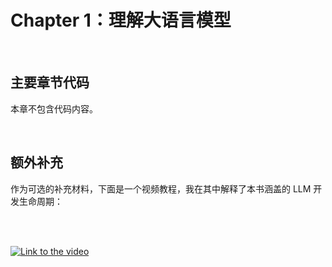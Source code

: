 # Chapter 1：理解大语言模型

&nbsp;

## 主要章节代码

本章不包含代码内容。

&nbsp;

## 额外补充

作为可选的补充材料，下面是一个视频教程，我在其中解释了本书涵盖的 LLM 开发生命周期：

<br>
<br>

[![Link to the video](https://img.youtube.com/vi/kPGTx4wcm_w/0.jpg)](https://www.youtube.com/watch?v=kPGTx4wcm_w)
